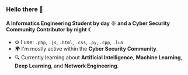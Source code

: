 ### Hello there 👋

#### A Informatics Engineering Student by day ☼ and a Cyber Security Community Contributor by night ☾

- ⚙️ I use: `.php`, `.js`, `.html`, `.css`, `.py`, `.cpp`, `.lua`
- 🌍 I'm mostly active within the **Cyber Security Community**.
- 🔍 Currently learning about **Artificial Intelligence**, **Machine Learning**, **Deep Learning**, and **Network Engineering**.
